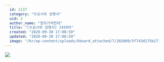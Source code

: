 ```yaml
---
  id: 1137
  category: "수요시위 성명서"
  uid: 2
  author_name: "정의기억연대"
  title: "[수요시위 성명서] 1459차"
  created: "2020-09-30 17:08:59"
  updated: "2020-09-30 17:08:59"
  image: "/kr/wp-content/uploads/kboard_attached/7/202009/5f743d175b1738055359.jpg"
---
```

![](/kr/wp-content/uploads/kboard_attached/7/202009/5f743d175b1738055359.jpg)